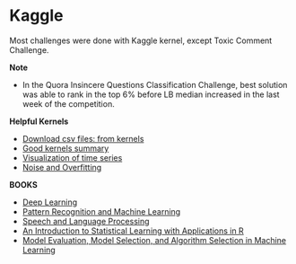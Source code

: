 # Kaggle

Most challenges were done with Kaggle kernel, except Toxic Comment Challenge. 

**Note**
* In the Quora Insincere Questions Classification Challenge, best solution was able to rank in the top 6% before LB median increased in the last week of the competition.


**Helpful Kernels**
* [Download csv files: from kernels](https://www.kaggle.com/rtatman/download-a-csv-file-from-a-kernel)
* [Good kernels summary](https://www.kaggle.com/shivamb/data-science-glossary-on-kaggle)
* [Visualization of time series](https://www.kaggle.com/thebrownviking20/everything-you-can-do-with-a-time-series?)
* [Noise and Overfitting](https://www.kaggle.com/konstantinmasich/theory-noise-and-overfitting)


**BOOKS**
* [Deep Learning](https://www.deeplearningbook.org/)
* [Pattern Recognition and Machine Learning](http://users.isr.ist.utl.pt/~wurmd/Livros/school/Bishop%20%20Pattern%20Recognition%20And%20Machine%20Learning%20%20Springer%20%202006.pd)
* [Speech and Language Processing](https://web.stanford.edu/~jurafsky/slp3/)
* [An Introduction to Statistical Learning with Applications in R](http://www-bcf.usc.edu/~gareth/ISL/)
* [Model Evaluation, Model Selection, and Algorithm Selection in Machine Learning](https://arxiv.org/pdf/1811.12808.pdf)
